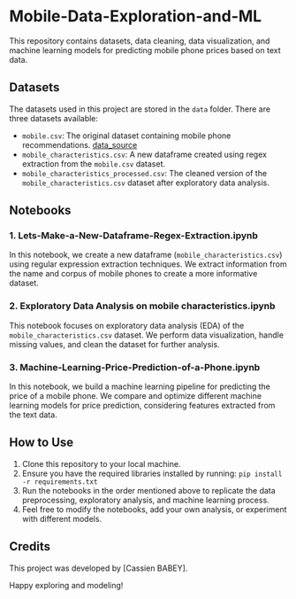 # Mobile-Data-Exploration-and-ML

This repository contains datasets, data cleaning, data visualization, and machine learning models for predicting mobile phone prices based on text data.

## Datasets

The datasets used in this project are stored in the `data` folder. There are three datasets available:
- `mobile.csv`: The original dataset containing mobile phone recommendations. [data_source](https://www.kaggle.com/datasets/gyanprakashkushwaha/mobile-recommendation-system-dataset)
- `mobile_characteristics.csv`: A new dataframe created using regex extraction from the `mobile.csv` dataset.
- `mobile_characteristics_processed.csv`: The cleaned version of the `mobile_characteristics.csv` dataset after exploratory data analysis.

## Notebooks

### 1. Lets-Make-a-New-Dataframe-Regex-Extraction.ipynb

In this notebook, we create a new dataframe (`mobile_characteristics.csv`) using regular expression extraction techniques. We extract information from the name and corpus of mobile phones to create a more informative dataset.

### 2. Exploratory Data Analysis on mobile characteristics.ipynb

This notebook focuses on exploratory data analysis (EDA) of the `mobile_characteristics.csv` dataset. We perform data visualization, handle missing values, and clean the dataset for further analysis.

### 3. Machine-Learning-Price-Prediction-of-a-Phone.ipynb

In this notebook, we build a machine learning pipeline for predicting the price of a mobile phone. We compare and optimize different machine learning models for price prediction, considering features extracted from the text data.

## How to Use

1. Clone this repository to your local machine.
2. Ensure you have the required libraries installed by running: `pip install -r requirements.txt`
3. Run the notebooks in the order mentioned above to replicate the data preprocessing, exploratory analysis, and machine learning process.
4. Feel free to modify the notebooks, add your own analysis, or experiment with different models.

## Credits

This project was developed by [Cassien BABEY].

Happy exploring and modeling!
